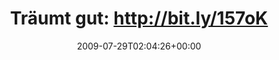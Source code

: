 ---
retweeted: false
source: <a href="http://twitter.com" rel="nofollow">Twitter Web Client</a>
entities:
  hashtags: []
  symbols: []
  user_mentions: []
  urls: []
display_text_range:
- '0'
- '32'
favorite_count: '0'
id_str: '2901641177'
truncated: false
retweet_count: '0'
id: '2901641177'
created_at: Wed Jul 29 02:04:26 +0000 2009
favorited: false
full_text: 'Träumt gut: http://bit.ly/157oKV'
lang: de
tags:
- pesos:twitter
date: '2009-07-29T02:04:26+00:00'
src: https://twitter.com/bascht/status/2901641177
original_url: https://twitter.com/bascht/status/2901641177
type: twitter_tweet
text: 'Träumt gut: http://bit.ly/157oKV'
title: 'Träumt gut: http://bit.ly/157oK'

---